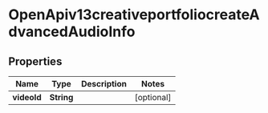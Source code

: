 # OpenApiv13creativeportfoliocreateAdvancedAudioInfo

## Properties
Name | Type | Description | Notes
------------ | ------------- | ------------- | -------------
**videoId** | **String** |  |  [optional]
